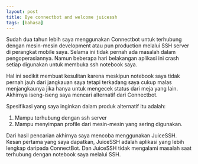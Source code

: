 ```yaml
---
layout: post
title: Bye connectbot and welcome juicessh
tags: [bahasa]
---
```


Sudah dua tahun lebih saya menggunakan Connectbot untuk terhubung dengan mesin-mesin development atau pun production melalui SSH server di perangkat mobile saya. Selama ini tidak pernah ada masalah dalam pengoperasiannya. Namun beberapa hari belakangan aplikasi ini crash setiap digunakan untuk membuka ssh notebook saya.

Hal ini sedikit membuat kesulitan karena meskipun notebook saya tidak pernah jauh dari jangkauan saya tetapi terkadang saya cukup malas menjangkaunya jika hanya untuk mengecek status dari meja yang lain. Akhirnya iseng-iseng saya mencari alternatif dari Connectbot.

Spesifikasi yang saya inginkan dalam produk alternatif itu adalah: 
1. Mampu terhubung dengan ssh server
2. Mampu menyimpan profile dari mesin-mesin yang sering digunakan.

Dari hasil pencarian akhirnya saya mencoba menggunakan JuiceSSH. Kesan pertama yang saya dapatkan, JuiceSSH adalah aplikasi yang lebih lengkap daripada ConnectBot. Dan JuiceSSH tidak mengalami masalah saat terhubung dengan notebook saya melalui SSH.